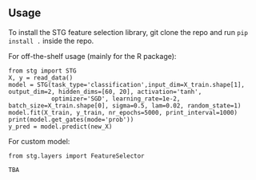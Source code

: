 ## Usage 

To install the STG feature selection library, git clone the repo and run `pip install .` inside the repo.

For off-the-shelf usage (mainly for the R package):

```{python}
from stg import STG 
X, y = read_data()
model = STG(task_type='classification',input_dim=X_train.shape[1], output_dim=2, hidden_dims=[60, 20], activation='tanh',
            optimizer='SGD', learning_rate=1e-2, batch_size=X_train.shape[0], sigma=0.5, lam=0.02, random_state=1)
model.fit(X_train, y_train, nr_epochs=5000, print_interval=1000)
print(model.get_gates(mode='prob'))
y_pred = model.predict(new_X)
```

For custom model:
```
from stg.layers import FeatureSelector 

TBA
```
